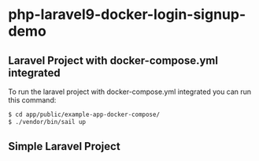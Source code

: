 # php-laravel9-docker-login-signup-demo

## Laravel Project with docker-compose.yml integrated
To run the laravel project with docker-compose.yml integrated you can run this command:
```bash
$ cd app/public/example-app-docker-compose/
$ ./vendor/bin/sail up
```

## Simple Laravel Project
